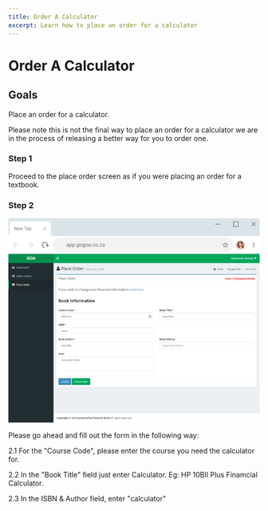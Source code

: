 ```yaml
---
title: Order A Calculator
excerpt: Learn how to place an order for a calculator
---
```

 
# Order A Calculator

## Goals

Place an order for a calculator. 

Please note this is not the final way to place an order for a calculator we are in the process of releasing a better way for you to order one. 


### Step 1

Proceed to the place order screen as if you were placing an order for a textbook. 

### Step 2


![order-calculator_step1](../uploads/order-calculator_step1.png)

Please go ahead and fill out the form in the following way:

2.1 For the "Course Code", please enter the course you need the calculator for.

2.2 In the "Book Title" field just enter Calculator. Eg: HP 10BII Plus Finamcial Calculator.

2.3 In the ISBN & Author field, enter "calculator" 
